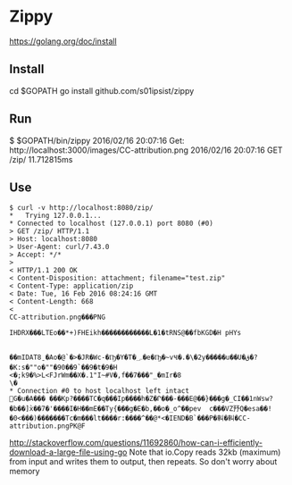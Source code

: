 # Zippy

https://golang.org/doc/install

## Install
cd $GOPATH
go install github.com/s01ipsist/zippy

## Run
$ $GOPATH/bin/zippy
2016/02/16 20:07:16 Get:  http://localhost:3000/images/CC-attribution.png
2016/02/16 20:07:16 GET /zip/ 11.712815ms

## Use

```
$ curl -v http://localhost:8080/zip/
*   Trying 127.0.0.1...
* Connected to localhost (127.0.0.1) port 8080 (#0)
> GET /zip/ HTTP/1.1
> Host: localhost:8080
> User-Agent: curl/7.43.0
> Accept: */*
>
< HTTP/1.1 200 OK
< Content-Disposition: attachment; filename="test.zip"
< Content-Type: application/zip
< Date: Tue, 16 Feb 2016 08:24:16 GMT
< Content-Length: 668
<
CC-attribution.png���PNG

IHDRX���LTEo��*+)FHEikh������������L�1�tRNS@��fbKGD�H pHYs

                                                            ��mIDAT8ˍ�Ao�@`�>�JR�Wc-�Ҧ�Y�T�؄�e�Ҧ�~vҸ�.�\�2y�����u��U�ق�?�K:s�""o�""�90��9`��9�t�9�H <�;k9�%>L<FJrWm��X�.1"I~#V�,f��7���"_�mIr�8
\�
* Connection #0 to host localhost left intact
G�u�A��� ���Kp?����TC�q���Ip����h�Z�Ր���-���E@��}���g�_ׂCI��1nWsw?�b��]x̀��7�'����I�H��mE��Ty{���g�E�b,��o�_o^��pev  c���VZ㐨Q�esa��!�0<���)�������Tc�m���lt����r:����^��@*<�IEND�B`���P�䡂�䡂�CC-attribution.pngPK@F
```

http://stackoverflow.com/questions/11692860/how-can-i-efficiently-download-a-large-file-using-go
Note that io.Copy reads 32kb (maximum) from input and writes them to output, then repeats. So don't worry about memory
